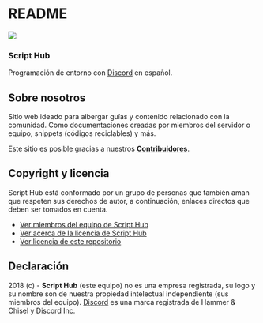 # README

![](https://media.discordapp.net/attachments/392512569652281356/441321751520215041/036.png?width=379&height=379)

### Script Hub

 Programación de entorno con [Discord](https://discordapp.com/) en español.

## Sobre nosotros

Sitio web ideado para albergar guías y contenido relacionado con la comunidad. Como documentaciones creadas por miembros del servidor o equipo, snippets \(códigos reciclables\) y más.

Este sitio es posible gracias a nuestros [**Contribuidores**](https://github.com/scripthubteam/scripthubteam.github.io/graphs/contributors).

## Copyright y licencia

Script Hub está conformado por un grupo de personas que también aman que respeten sus derechos de autor, a continuación, enlaces directos que deben ser tomados en cuenta.

* [Ver miembros del equipo de Script Hub](https://github.com/orgs/scripthubteam/people)
* [Ver acerca de la licencia de Script Hub](https://es.wikipedia.org/wiki/Apache_License)
* [Ver licencia de este repositorio](https://github.com/scripthubteam/scripthubteam.github.io/blob/master/LICENSE)

## Declaración

2018 \(c\) - **Script Hub** \(este equipo\) no es una empresa registrada, su logo y su nombre son de nuestra propiedad intelectual independiente \(sus miembros del equipo\). [Discord](https://es.wikipedia.org/wiki/Discord) es una marca registrada de Hammer & Chisel y Discord Inc.

